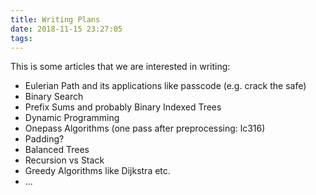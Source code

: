 ```yaml
---
title: Writing Plans
date: 2018-11-15 23:27:05
tags:
---
```


This is some articles that we are interested in writing:

+ Eulerian Path and its applications like passcode (e.g. crack the safe)
+ Binary Search
+ Prefix Sums and probably Binary Indexed Trees
+ Dynamic Programming
+ Onepass Algorithms (one pass after preprocessing: lc316)
+ Padding?
+ Balanced Trees
+ Recursion vs Stack
+ Greedy Algorithms like Dijkstra etc.
+ ...
